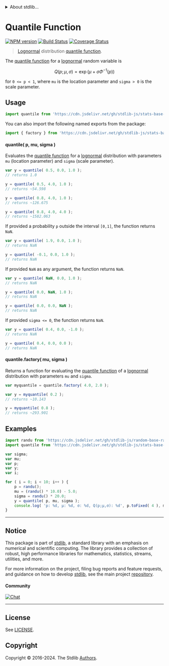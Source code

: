 <!--

@license Apache-2.0

Copyright (c) 2018 The Stdlib Authors.

Licensed under the Apache License, Version 2.0 (the "License");
you may not use this file except in compliance with the License.
You may obtain a copy of the License at

   http://www.apache.org/licenses/LICENSE-2.0

Unless required by applicable law or agreed to in writing, software
distributed under the License is distributed on an "AS IS" BASIS,
WITHOUT WARRANTIES OR CONDITIONS OF ANY KIND, either express or implied.
See the License for the specific language governing permissions and
limitations under the License.

-->


<details>
  <summary>
    About stdlib...
  </summary>
  <p>We believe in a future in which the web is a preferred environment for numerical computation. To help realize this future, we've built stdlib. stdlib is a standard library, with an emphasis on numerical and scientific computation, written in JavaScript (and C) for execution in browsers and in Node.js.</p>
  <p>The library is fully decomposable, being architected in such a way that you can swap out and mix and match APIs and functionality to cater to your exact preferences and use cases.</p>
  <p>When you use stdlib, you can be absolutely certain that you are using the most thorough, rigorous, well-written, studied, documented, tested, measured, and high-quality code out there.</p>
  <p>To join us in bringing numerical computing to the web, get started by checking us out on <a href="https://github.com/stdlib-js/stdlib">GitHub</a>, and please consider <a href="https://opencollective.com/stdlib">financially supporting stdlib</a>. We greatly appreciate your continued support!</p>
</details>

# Quantile Function

[![NPM version][npm-image]][npm-url] [![Build Status][test-image]][test-url] [![Coverage Status][coverage-image]][coverage-url] <!-- [![dependencies][dependencies-image]][dependencies-url] -->

> [Lognormal][lognormal-distribution] distribution [quantile function][quantile-function].

<section class="intro">

The [quantile function][quantile-function] for a [lognormal][lognormal-distribution] random variable is

<!-- <equation class="equation" label="eq:quantile_function" align="center" raw="Q(p;\mu,\sigma)=\exp\left( \mu + \sigma \Phi^{-1}(p) \right )" alt="Quantile function for a lognormal distribution."> -->

```math
Q(p;\mu,\sigma)=\exp\left( \mu + \sigma \Phi^{-1}(p) \right )
```

<!-- <div class="equation" align="center" data-raw-text="Q(p;\mu,\sigma)=\exp\left( \mu + \sigma \Phi^{-1}(p) \right )" data-equation="eq:quantile_function">
    <img src="https://cdn.jsdelivr.net/gh/stdlib-js/stdlib@591cf9d5c3a0cd3c1ceec961e5c49d73a68374cb/lib/node_modules/@stdlib/stats/base/dists/lognormal/quantile/docs/img/equation_quantile_function.svg" alt="Quantile function for a lognormal distribution.">
    <br>
</div> -->

<!-- </equation> -->

for `0 <= p < 1`, where `mu` is the location parameter and `sigma > 0` is the scale parameter.

</section>

<!-- /.intro -->



<section class="usage">

## Usage

```javascript
import quantile from 'https://cdn.jsdelivr.net/gh/stdlib-js/stats-base-dists-lognormal-quantile@deno/mod.js';
```

You can also import the following named exports from the package:

```javascript
import { factory } from 'https://cdn.jsdelivr.net/gh/stdlib-js/stats-base-dists-lognormal-quantile@deno/mod.js';
```

#### quantile( p, mu, sigma )

Evaluates the [quantile function][quantile-function] for a [lognormal][lognormal-distribution] distribution with parameters `mu` (location parameter) and `sigma` (scale parameter).

```javascript
var y = quantile( 0.5, 0.0, 1.0 );
// returns 1.0

y = quantile( 0.5, 4.0, 1.0 );
// returns ~54.598

y = quantile( 0.8, 4.0, 1.0 );
// returns ~126.675

y = quantile( 0.8, 4.0, 4.0 );
// returns ~1582.063
```

If provided a probability `p` outside the interval `[0,1]`, the function returns `NaN`.

```javascript
var y = quantile( 1.9, 0.0, 1.0 );
// returns NaN

y = quantile( -0.1, 0.0, 1.0 );
// returns NaN
```

If provided `NaN` as any argument, the function returns `NaN`.

```javascript
var y = quantile( NaN, 0.0, 1.0 );
// returns NaN

y = quantile( 0.0, NaN, 1.0 );
// returns NaN

y = quantile( 0.0, 0.0, NaN );
// returns NaN
```

If provided `sigma <= 0`, the function returns `NaN`.

```javascript
var y = quantile( 0.4, 0.0, -1.0 );
// returns NaN

y = quantile( 0.4, 0.0, 0.0 );
// returns NaN
```

#### quantile.factory( mu, sigma )

Returns a function for evaluating the [quantile function][quantile-function] of a [lognormal][lognormal-distribution] distribution with parameters `mu` and `sigma`.

```javascript
var myquantile = quantile.factory( 4.0, 2.0 );

var y = myquantile( 0.2 );
// returns ~10.143

y = myquantile( 0.8 );
// returns ~293.901
```

</section>

<!-- /.usage -->

<section class="examples">

## Examples

<!-- eslint no-undef: "error" -->

```javascript
import randu from 'https://cdn.jsdelivr.net/gh/stdlib-js/random-base-randu@deno/mod.js';
import quantile from 'https://cdn.jsdelivr.net/gh/stdlib-js/stats-base-dists-lognormal-quantile@deno/mod.js';

var sigma;
var mu;
var p;
var y;
var i;

for ( i = 0; i < 10; i++ ) {
    p = randu();
    mu = (randu() * 10.0) - 5.0;
    sigma = randu() * 20.0;
    y = quantile( p, mu, sigma );
    console.log( 'p: %d, µ: %d, σ: %d, Q(p;µ,σ): %d', p.toFixed( 4 ), mu.toFixed( 4 ), sigma.toFixed( 4 ), y.toFixed( 4 ) );
}
```

</section>

<!-- /.examples -->

<!-- Section for related `stdlib` packages. Do not manually edit this section, as it is automatically populated. -->

<section class="related">

</section>

<!-- /.related -->

<!-- Section for all links. Make sure to keep an empty line after the `section` element and another before the `/section` close. -->


<section class="main-repo" >

* * *

## Notice

This package is part of [stdlib][stdlib], a standard library with an emphasis on numerical and scientific computing. The library provides a collection of robust, high performance libraries for mathematics, statistics, streams, utilities, and more.

For more information on the project, filing bug reports and feature requests, and guidance on how to develop [stdlib][stdlib], see the main project [repository][stdlib].

#### Community

[![Chat][chat-image]][chat-url]

---

## License

See [LICENSE][stdlib-license].


## Copyright

Copyright &copy; 2016-2024. The Stdlib [Authors][stdlib-authors].

</section>

<!-- /.stdlib -->

<!-- Section for all links. Make sure to keep an empty line after the `section` element and another before the `/section` close. -->

<section class="links">

[npm-image]: http://img.shields.io/npm/v/@stdlib/stats-base-dists-lognormal-quantile.svg
[npm-url]: https://npmjs.org/package/@stdlib/stats-base-dists-lognormal-quantile

[test-image]: https://github.com/stdlib-js/stats-base-dists-lognormal-quantile/actions/workflows/test.yml/badge.svg?branch=v0.2.2
[test-url]: https://github.com/stdlib-js/stats-base-dists-lognormal-quantile/actions/workflows/test.yml?query=branch:v0.2.2

[coverage-image]: https://img.shields.io/codecov/c/github/stdlib-js/stats-base-dists-lognormal-quantile/main.svg
[coverage-url]: https://codecov.io/github/stdlib-js/stats-base-dists-lognormal-quantile?branch=main

<!--

[dependencies-image]: https://img.shields.io/david/stdlib-js/stats-base-dists-lognormal-quantile.svg
[dependencies-url]: https://david-dm.org/stdlib-js/stats-base-dists-lognormal-quantile/main

-->

[chat-image]: https://img.shields.io/gitter/room/stdlib-js/stdlib.svg
[chat-url]: https://app.gitter.im/#/room/#stdlib-js_stdlib:gitter.im

[stdlib]: https://github.com/stdlib-js/stdlib

[stdlib-authors]: https://github.com/stdlib-js/stdlib/graphs/contributors

[umd]: https://github.com/umdjs/umd
[es-module]: https://developer.mozilla.org/en-US/docs/Web/JavaScript/Guide/Modules

[deno-url]: https://github.com/stdlib-js/stats-base-dists-lognormal-quantile/tree/deno
[deno-readme]: https://github.com/stdlib-js/stats-base-dists-lognormal-quantile/blob/deno/README.md
[umd-url]: https://github.com/stdlib-js/stats-base-dists-lognormal-quantile/tree/umd
[umd-readme]: https://github.com/stdlib-js/stats-base-dists-lognormal-quantile/blob/umd/README.md
[esm-url]: https://github.com/stdlib-js/stats-base-dists-lognormal-quantile/tree/esm
[esm-readme]: https://github.com/stdlib-js/stats-base-dists-lognormal-quantile/blob/esm/README.md
[branches-url]: https://github.com/stdlib-js/stats-base-dists-lognormal-quantile/blob/main/branches.md

[stdlib-license]: https://raw.githubusercontent.com/stdlib-js/stats-base-dists-lognormal-quantile/main/LICENSE

[lognormal-distribution]: https://en.wikipedia.org/wiki/Lognormal_distribution

[quantile-function]: https://en.wikipedia.org/wiki/Quantile_function

</section>

<!-- /.links -->
